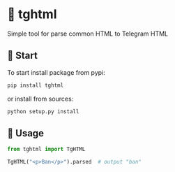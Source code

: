 # 📄 tghtml
Simple tool for parse common HTML to Telegram HTML

## 🚀 Start
To start install package from pypi:
```sh
pip install tghtml
```

or install from sources:
```sh
python setup.py install
```

## 🔩 Usage
```python
from tghtml import TgHTML

TgHTML("<p>Ban</p>").parsed  # output "ban"
```
